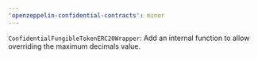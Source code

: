 ```yaml
---
'openzeppelin-confidential-contracts': minor
---
```


`ConfidentialFungibleTokenERC20Wrapper`: Add an internal function to allow overriding the maximum decimals value.
